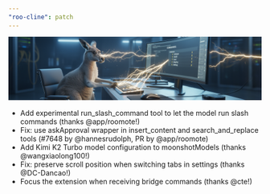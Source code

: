 ```yaml
---
"roo-cline": patch
---
```


![3.26.6 Release - Bug Fixes and Tool Improvements](/releases/3.26.6-release.png)

- Add experimental run_slash_command tool to let the model run slash commands (thanks @app/roomote!)
- Fix: use askApproval wrapper in insert_content and search_and_replace tools (#7648 by @hannesrudolph, PR by @app/roomote)
- Add Kimi K2 Turbo model configuration to moonshotModels (thanks @wangxiaolong100!)
- Fix: preserve scroll position when switching tabs in settings (thanks @DC-Dancao!)
- Focus the extension when receiving bridge commands (thanks @cte!)
